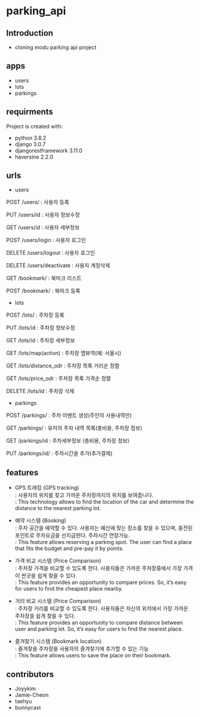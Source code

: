 # parking_api

## Introduction 
- cloning modu parking api project 

## apps
- users
- lots
- parkings

## requirments
Project is created with:
* python 3.8.2
* django 3.0.7
* djangorestframework 3.11.0
* haversine 2.2.0

## urls
- users

POST /users/ 
: 사용자 등록

PUT /users/id 
: 사용자 정보수정

GET /users/id 
: 사용자 세부정보

POST /users/login 
: 사용자 로그인

DELETE /users/logout 
: 사용자 로그인

DELETE /users/deactivate
: 사용자 계정삭제 

GET /bookmark/
: 북마크 리스트

POST /bookmark/
: 북마크 등록 

- lots

POST /lots/
: 주차장 등록

PUT /lots/id
: 주차장 정보수정

GET /lots/id
: 주차장 세부정보

GET /lots/map(action) 
: 주차장 맵뷰역(예: 서울시)

GET /lots/distance_odr
: 주차장 목록 거리순 정렬

GET /lots/price_odr 
: 주차장 목록 가격순 정렬

DELETE /lots/id 
: 주차장 삭제


- parkings

POST /parkings/ 
: 주차 이벤트 생성(주인의 사용내역만)

GET  /parkings/
: 유저의 주차 내역 목록(총비용, 주차장 정보)

GET  /parkings/id
: 주차세부정보 (총비용, 주차장 정보) 

PUT  /parkings/id/
: 주차시간을 추가(추가결제)


## features
- GPS 트래킹 (GPS tracking)<br>
: 사용자의 위치를 찾고 가까운 주차장까지의 위치를 보여줍니다.<br>
: This technology allows to find the location of the car and determine the distance to the nearest parking lot.<br>

- 예약 시스템 (Booking)<br>
: 주차 공간을 예약할 수 있다. 사용자는 예산에 맞는 장소를 찾을 수 있으며, 충전된 포인트로 주차요금을 선지급한다. 주차시간 연장가능. <br>
: This feature allows reserving a parking spot. The user can find a place that fits the budget and pre-pay it by points.<br>

- 가격 비교 시스템 (Price Comparison)<br>
: 주차장 가격을 비교할 수 있도록 한다. 사용자들은 가까운 주차장중에서 가장 가격이 싼곳을 쉽게 찾을 수 있다.<br>
: This feature provides an opportunity to compare prices. So, it’s easy for users to find the cheapest place nearby.<br>

- 거리 비교 시스템 (Price Comparison)<br>
: 주차장 거리를 비교할 수 있도록 한다. 사용자들은 자신의 위치에서 가장 가까운 주차장을 쉽게 찾을 수 있다.<br>
: This feature provides an opportunity to compare distance between user and parking lot. So, it’s easy for users to find the nearest place.<br>

- 즐겨찾기 시스템 (Bookmark location)<br>
: 즐겨찾을 주차장을 사용자의 즐겨찾기에 추가할 수 있는 기능 <br>
: This feature allows users to save the place on their bookmark. <br>



## contributors
- Joyykim
- Jamie-Cheon
- taehyu
- bunnycast
